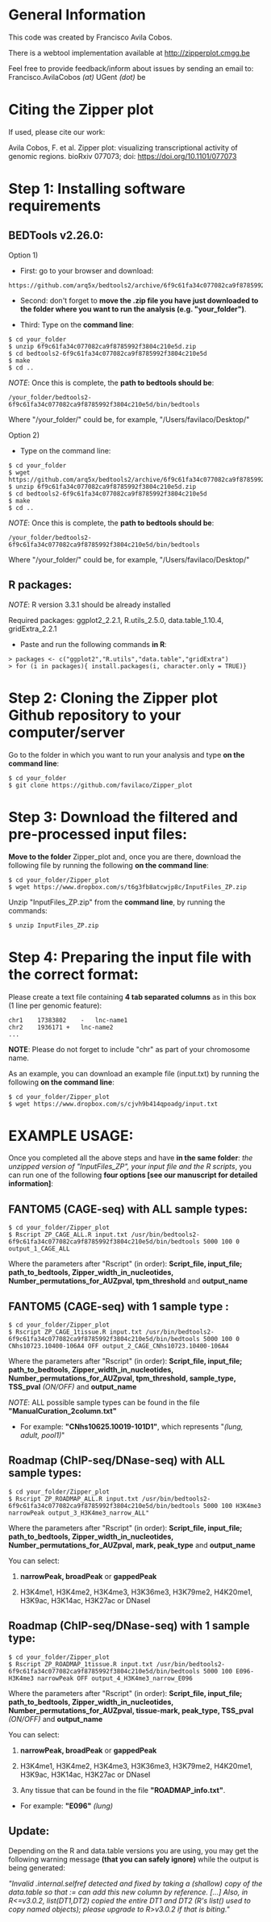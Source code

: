 General Information
===================
This code was created by Francisco Avila Cobos.

There is a webtool implementation available at http://zipperplot.cmgg.be

Feel free to provide feedback/inform about issues by sending an email to: Francisco.AvilaCobos *(at)* UGent *(dot)* be

Citing the Zipper plot
======================
If used, please cite our work:

Avila Cobos, F. et al. Zipper plot: visualizing transcriptional activity of genomic regions. bioRxiv 077073; doi: https://doi.org/10.1101/077073 

Step 1: Installing software requirements
========================================
BEDTools v2.26.0:
----------------- 

Option 1) 

* First: go to your browser and download:

```
https://github.com/arq5x/bedtools2/archive/6f9c61fa34c077082ca9f8785992f3804c210e5d.zip
```

* Second: don't forget to **move the .zip file you have just downloaded to the folder where you want to run the analysis (e.g. "your_folder")**.

* Third: Type on the **command line**:
```
$ cd your_folder
$ unzip 6f9c61fa34c077082ca9f8785992f3804c210e5d.zip
$ cd bedtools2-6f9c61fa34c077082ca9f8785992f3804c210e5d
$ make
$ cd ..
```

*NOTE*: Once this is complete, the **path to bedtools should be**:
```
/your_folder/bedtools2-6f9c61fa34c077082ca9f8785992f3804c210e5d/bin/bedtools
```
Where "/your_folder/" could be, for example, "/Users/favilaco/Desktop/"



Option 2) 

* Type on the command line:

```
$ cd your_folder
$ wget https://github.com/arq5x/bedtools2/archive/6f9c61fa34c077082ca9f8785992f3804c210e5d.zip
$ unzip 6f9c61fa34c077082ca9f8785992f3804c210e5d.zip
$ cd bedtools2-6f9c61fa34c077082ca9f8785992f3804c210e5d
$ make
$ cd ..
```
*NOTE*: Once this is complete, the **path to bedtools should be**:
```
/your_folder/bedtools2-6f9c61fa34c077082ca9f8785992f3804c210e5d/bin/bedtools
```
Where "/your_folder/" could be, for example, "/Users/favilaco/Desktop/"


R packages: 
---------- 
*NOTE*: R version 3.3.1 should be already installed

Required packages: ggplot2_2.2.1, R.utils_2.5.0, data.table_1.10.4, gridExtra_2.2.1   

* Paste and run the following commands **in R**: 

```
> packages <- c("ggplot2","R.utils","data.table","gridExtra")
> for (i in packages){ install.packages(i, character.only = TRUE)}
```


Step 2: Cloning the Zipper plot Github repository to your computer/server
=========================================================================
Go to the folder in which you want to run your analysis and type **on the command line**:

```
$ cd your_folder
$ git clone https://github.com/favilaco/Zipper_plot
```


Step 3: Download the filtered and pre-processed input files:
============================================================
**Move to the folder** Zipper_plot and, once you are there, download the following file by running the following **on the command line**:

```
$ cd your_folder/Zipper_plot
$ wget https://www.dropbox.com/s/t6g3fb8atcwjp8c/InputFiles_ZP.zip
```

Unzip "InputFiles_ZP.zip" from the **command line**, by running the commands:

```
$ unzip InputFiles_ZP.zip
```

Step 4: Preparing the input file with the correct format:
=========================================================
Please create a text file containing **4 tab separated columns** as in this box (1 line per genomic feature):

```
chr1	17383802	-	lnc-name1
chr2	1936171	+	lnc-name2
...
```

**NOTE**: Please do not forget to include "chr" as part of your chromosome name.

As an example, you can download an example file (input.txt) by running the following **on the command line**: 

```
$ cd your_folder/Zipper_plot
$ wget https://www.dropbox.com/s/cjvh9b414qpoadg/input.txt
```

EXAMPLE USAGE:
==============
Once you completed all the above steps and have **in the same folder**: *the unzipped version of "InputFiles_ZP", your input file and the R scripts*, you can run one of the following **four options [see our manuscript for detailed information]**:

FANTOM5 **(CAGE-seq)** with **ALL** sample types:
-------------------------------------------------

```
$ cd your_folder/Zipper_plot
$ Rscript ZP_CAGE_ALL.R input.txt /usr/bin/bedtools2-6f9c61fa34c077082ca9f8785992f3804c210e5d/bin/bedtools 5000 100 0 output_1_CAGE_ALL
```
Where the parameters after "Rscript" (in order): 
**Script_file, input_file; path_to_bedtools, Zipper_width_in_nucleotides, Number_permutations_for_AUZpval, tpm_threshold** and **output_name**



FANTOM5 **(CAGE-seq)** with **1 sample type** :
-----------------------------------------------
```
$ cd your_folder/Zipper_plot
$ Rscript ZP_CAGE_1tissue.R input.txt /usr/bin/bedtools2-6f9c61fa34c077082ca9f8785992f3804c210e5d/bin/bedtools 5000 100 0 CNhs10723.10400-106A4 OFF output_2_CAGE_CNhs10723.10400-106A4
```
Where the parameters after "Rscript" (in order): **Script_file, input_file; path_to_bedtools, Zipper_width_in_nucleotides, Number_permutations_for_AUZpval, tpm_threshold, sample_type, TSS_pval** *(ON/OFF)* and **output_name**

*NOTE*: ALL possible sample types can be found in the file **"ManualCuration_2column.txt"**
	
* For example:  **"CNhs10625.10019-101D1"**, which represents "*(lung, adult, pool1)*"


Roadmap **(ChIP-seq/DNase-seq)** with **ALL** sample types:
-----------------------------------------------------------
```
$ cd your_folder/Zipper_plot
$ Rscript ZP_ROADMAP_ALL.R input.txt /usr/bin/bedtools2-6f9c61fa34c077082ca9f8785992f3804c210e5d/bin/bedtools 5000 100 H3K4me3 narrowPeak output_3_H3K4me3_narrow_ALL"
```

Where the parameters after "Rscript" (in order): **Script_file, input_file; path_to_bedtools, Zipper_width_in_nucleotides, Number_permutations_for_AUZpval, mark, peak_type** and **output_name**

You can select:

1) **narrowPeak, broadPeak** or **gappedPeak**

2) H3K4me1, H3K4me2, H3K4me3, H3K36me3, H3K79me2, H4K20me1, H3K9ac, H3K14ac, H3K27ac or DNaseI


Roadmap **(ChIP-seq/DNase-seq)** with **1 sample type**:
--------------------------------------------------------
```
$ cd your_folder/Zipper_plot
$ Rscript ZP_ROADMAP_1tissue.R input.txt /usr/bin/bedtools2-6f9c61fa34c077082ca9f8785992f3804c210e5d/bin/bedtools 5000 100 E096-H3K4me3 narrowPeak OFF output_4_H3K4me3_narrow_E096
```

Where the parameters after "Rscript" (in order): **Script_file, input_file; path_to_bedtools, Zipper_width_in_nucleotides, Number_permutations_for_AUZpval, tissue-mark, peak_type, TSS_pval** *(ON/OFF)* and **output_name**


You can select:

1) **narrowPeak, broadPeak** or **gappedPeak**

2) H3K4me1, H3K4me2, H3K4me3, H3K36me3, H3K79me2, H4K20me1, H3K9ac, H3K14ac, H3K27ac or DNaseI

3) Any tissue that can be found in the file **"ROADMAP_info.txt"**.

* For example: **"E096"** *(lung)*

Update:
-----
Depending on the R and data.table versions you are using, you may get the following warning message **(that you can safely ignore)** while the output is being generated:

*"Invalid .internal.selfref detected and fixed by taking a (shallow) copy of the data.table so that := can add this new column by reference. [...] Also, in R<=v3.0.2, list(DT1,DT2) copied the entire DT1 and DT2 (R's list() used to copy named objects); please upgrade to R>v3.0.2 if that is biting."*


